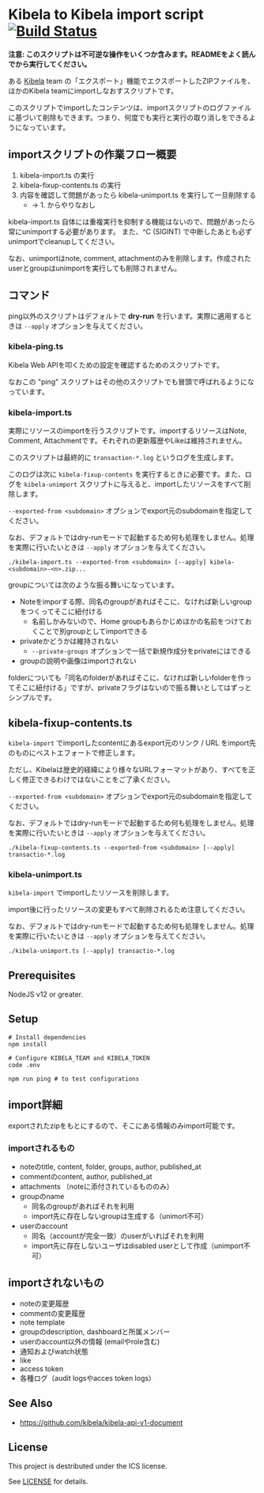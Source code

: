 # Kibela to Kibela import script [![Build Status](https://travis-ci.org/kibela/kibela-to-kibela.svg?branch=master)](https://travis-ci.org/kibela/kibela-to-kibela)

**注意: このスクリプトは不可逆な操作をいくつか含みます。READMEをよく読んでから実行してください。**

ある [Kibela](https://kibe.la) team の「エクスポート」機能でエクスポートしたZIPファイルを、ほかのKibela teamにimportしなおすスクリプトです。

このスクリプトでimportしたコンテンツは、importスクリプトのログファイルに基づいて削除もできます。つまり、何度でも実行と実行の取り消しをできるようになっています。

## importスクリプトの作業フロー概要

1. kibela-import.ts の実行
2. kibela-fixup-contents.ts の実行
3. 内容を確認して問題があったら kibela-unimport.ts を実行して一旦削除する
    * → 1. からやりなおし

kibela-import.ts 自体には重複実行を抑制する機能はないので、問題があったら常にunimportする必要があります。 また、^C (SIGINT) で中断したあとも必ずunimportでcleanupしてください。

なお、unimportはnote, comment, attachmentのみを削除します。作成されたuserとgroupはunimportを実行しても削除されません。

## コマンド

ping以外のスクリプトはデフォルトで **dry-run** を行います。実際に適用するときは `--apply` オプションを与えてください。

### kibela-ping.ts

Kibela Web APIを叩くための設定を確認するためのスクリプトです。

なおこの "ping" スクリプトはその他のスクリプトでも冒頭で呼ばれるようになっています。

### kibela-import.ts

実際にリソースのimportを行うスクリプトです。importするリソースはNote, Comment, Attachmentです。それぞれの更新履歴やLikeは維持されません。

このスクリプトは最終的に `transaction-*.log` というログを生成します。

このログは次に `kibela-fixup-contents` を実行するときに必要です。また、ログを `kibela-unimport` スクリプトに与えると、importしたリソースをすべて削除します。

`--exported-from <subdomain>` オプションでexport元のsubdomainを指定してください。

なお、デフォルトではdry-runモードで起動するため何も処理をしません。処理を実際に行いたいときは `--apply` オプションを与えてください。

```console
./kibela-import.ts --exported-from <subdomain> [--apply] kibela-<subdomain>-<n>.zip...
```

groupについては次のような振る舞いになっています。

* Noteをimporする際、同名のgroupがあればそこに、なければ新しいgroupをつくってそこに紐付ける
  * 名前しかみないので、Home groupもあらかじめほかの名前をつけておくことで別groupとしてimportできる
* privateかどうかは維持されない
  * `--private-groups` オプションで一括で新規作成分をprivateにはできる
* groupの説明や画像はimportされない

folderについても「同名のfolderがあればそこに、なければ新しいfolderを作ってそこに紐付ける」ですが、privateフラグはないので振る舞いとしてはずっとシンプルです。

## kibela-fixup-contents.ts

`kibela-import` でimportしたcontentにあるexport元のリンク / URL をimport先のものにベストエフォートで修正します。

ただし、Kibelaは歴史的経緯により様々なURLフォーマットがあり、すべてを正しく修正できるわけではないことをご了承ください。

`--exported-from <subdomain>` オプションでexport元のsubdomainを指定してください。

なお、デフォルトではdry-runモードで起動するため何も処理をしません。処理を実際に行いたいときは `--apply` オプションを与えてください。

```console
./kibela-fixup-contents.ts --exported-from <subdomain> [--apply] transactio-*.log
```

### kibela-unimport.ts

`kibela-import` でimportしたリソースを削除します。

import後に行ったリソースの変更もすべて削除されるため注意してください。

なお、デフォルトではdry-runモードで起動するため何も処理をしません。処理を実際に行いたいときは `--apply` オプションを与えてください。

```console
./kibela-unimport.ts [--apply] transactio-*.log
```

## Prerequisites

NodeJS v12 or greater.

## Setup

```shell-session
# Install dependencies
npm install

# Configure KIBELA_TEAM and KIBELA_TOKEN
code .env

npm run ping # to test configurations
```

## import詳細

exportされたzipをもとにするので、そこにある情報のみimport可能です。

### importされるもの

* noteのtitle, content, folder, groups, author, published_at
* commentのcontent, author, published_at
* attachments （noteに添付されているもののみ）
* groupのname
  * 同名のgroupがあればそれを利用
  * import先に存在しないgroupは生成する（unimort不可）
* userのaccount
  * 同名（accountが完全一致）のuserがいればそれを利用
  * import先に存在しないユーザはdisabled userとして作成（unimport不可）

## importされないもの

* noteの変更履歴
* commentの変更履歴
* note template
* groupのdescription, dashboardと所属メンバー
* userのaccount以外の情報 (emailやrole含む)
* 通知およびwatch状態
* like
* access token
* 各種ログ（audit logsやacces token logs）

## See Also

* https://github.com/kibela/kibela-api-v1-document

## License

This project is destributed under the ICS license.

See [LICENSE](./LICENSE) for details.
